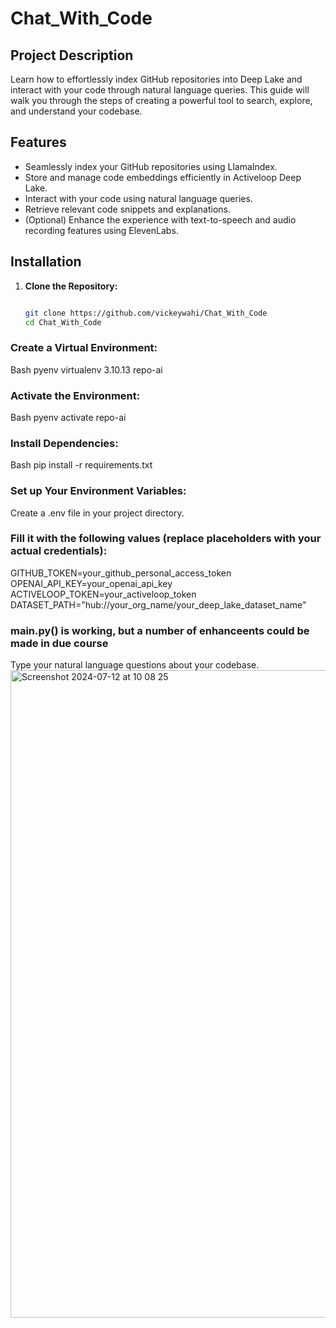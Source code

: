 # Chat_With_Code

## Project Description

Learn how to effortlessly index GitHub repositories into Deep Lake and interact with your code through natural language queries. This guide will walk you through the steps of creating a powerful tool to search, explore, and understand your codebase.

## Features

- Seamlessly index your GitHub repositories using LlamaIndex.
- Store and manage code embeddings efficiently in Activeloop Deep Lake.
- Interact with your code using natural language queries.
- Retrieve relevant code snippets and explanations.
- (Optional) Enhance the experience with text-to-speech and audio recording features using ElevenLabs.

## Installation

1. **Clone the Repository:**
   ```bash

   git clone https://github.com/vickeywahi/Chat_With_Code
   cd Chat_With_Code

### Create a Virtual Environment:
Bash
pyenv virtualenv 3.10.13 repo-ai

### Activate the Environment:
Bash
pyenv activate repo-ai

### Install Dependencies:
Bash
pip install -r requirements.txt

### Set up Your Environment Variables:
Create a .env file in your project directory.

### Fill it with the following values (replace placeholders with your actual credentials):
GITHUB_TOKEN=your_github_personal_access_token
OPENAI_API_KEY=your_openai_api_key
ACTIVELOOP_TOKEN=your_activeloop_token
DATASET_PATH="hub://your_org_name/your_deep_lake_dataset_name"  

### main.py() is working, but a number of enhanceents could be made in due course

Type your natural language questions about your codebase.
<img width="1036" alt="Screenshot 2024-07-12 at 10 08 25" src="https://github.com/user-attachments/assets/485759a8-9ff7-4bbc-98ff-24a3b0d610e8">


